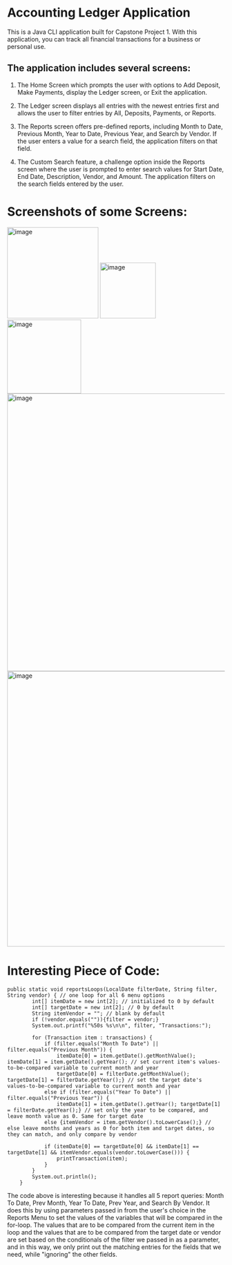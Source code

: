 # Accounting Ledger Application

This is a Java CLI application built for Capstone Project 1.
With this application, you can track all financial transactions for a business or personal use.


## The application includes several screens:
1) The Home Screen which prompts the user with options to Add Deposit, Make Payments, display the Ledger screen, or Exit the application.

2) The Ledger screen displays all entries with the newest entries first and allows the user to filter entries by All, Deposits, Payments, or Reports.

3) The Reports screen offers pre-defined reports, including Month to Date, Previous Month, Year to Date, Previous Year, and Search by Vendor. If the user enters a value for a search field, the application filters on that field.

4) The Custom Search feature, a challenge option inside the Reports screen where the user is prompted to enter search values for Start Date, End Date, Description, Vendor, and Amount. The application filters on the search fields entered by the user.


# Screenshots of some Screens:

<img width="211" alt="image" src="https://user-images.githubusercontent.com/58373811/236402586-ebca72c1-9e9c-4ed4-a5da-ef29b1c1b70c.png">

<img width="129" alt="image" src="https://user-images.githubusercontent.com/58373811/236402734-8c5ddf13-b68b-4c8d-8608-514409f0f837.png">

<img width="171" alt="image" src="https://user-images.githubusercontent.com/58373811/236402784-ecb46ce0-ce16-4678-9010-132a9d372abe.png">

<img width="643" alt="image" src="https://user-images.githubusercontent.com/58373811/236405312-49e11951-6635-4f9c-876a-6c294eea75bf.png">

<img width="638" alt="image" src="https://user-images.githubusercontent.com/58373811/236403844-fadf3384-b05d-4578-afe3-a9ac3581622e.png">


# Interesting Piece of Code:
```
public static void reportsLoops(LocalDate filterDate, String filter, String vendor) { // one loop for all 6 menu options
        int[] itemDate = new int[2]; // initialized to 0 by default
        int[] targetDate = new int[2]; // 0 by default
        String itemVendor = ""; // blank by default
        if (!vendor.equals("")){filter = vendor;}
        System.out.printf("%50s %s\n\n", filter, "Transactions:");

        for (Transaction item : transactions) {
            if (filter.equals("Month To Date") || filter.equals("Previous Month")) {
                itemDate[0] = item.getDate().getMonthValue(); itemDate[1] = item.getDate().getYear(); // set current item's values-to-be-compared variable to current month and year
                targetDate[0] = filterDate.getMonthValue(); targetDate[1] = filterDate.getYear();} // set the target date's values-to-be-compared variable to current month and year
            else if (filter.equals("Year To Date") || filter.equals("Previous Year")) {
                itemDate[1] = item.getDate().getYear(); targetDate[1] = filterDate.getYear();} // set only the year to be compared, and leave month value as 0. Same for target date
            else {itemVendor = item.getVendor().toLowerCase();} // else leave months and years as 0 for both item and target dates, so they can match, and only compare by vendor

            if (itemDate[0] == targetDate[0] && itemDate[1] == targetDate[1] && itemVendor.equals(vendor.toLowerCase())) {
                printTransaction(item);
            }
        }
        System.out.println();
    }
```

The code above is interesting because it handles all 5 report queries: Month To Date, Prev Month, Year To Date, Prev Year,
and Search By Vendor. It does this by using parameters passed in from the user's choice in the Reports Menu to set the values of the variables that will be compared in the for-loop. The values that are to be compared from the current item in the loop and the values that are to be compared from the target date or vendor are set based on the conditionals of the filter we passed in as a parameter, and in this way, we only print out the matching entries for the fields that we need, while "ignoring" the other fields.
